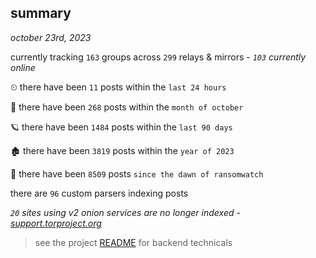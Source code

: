 
## summary
_october 23rd, 2023_

currently tracking `163` groups across `299` relays & mirrors - _`103` currently online_

⏲ there have been `11` posts within the `last 24 hours`

🦈 there have been `268` posts within the `month of october`

🪐 there have been `1484` posts within the `last 90 days`

🏚 there have been `3819` posts within the `year of 2023`

🦕 there have been `8509` posts `since the dawn of ransomwatch`

there are `96` custom parsers indexing posts

_`20` sites using v2 onion services are no longer indexed - [support.torproject.org](https://support.torproject.org/onionservices/v2-deprecation/)_

> see the project [README](https://github.com/joshhighet/ransomwatch#ransomwatch--) for backend technicals
